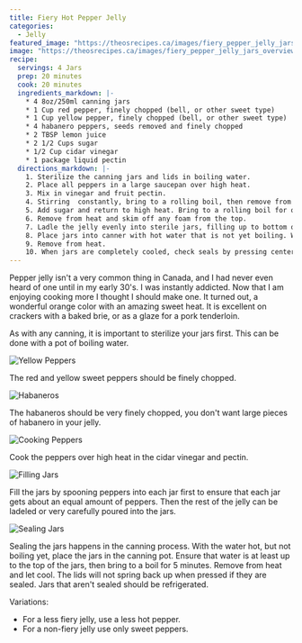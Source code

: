 ```yaml
---
title: Fiery Hot Pepper Jelly
categories:
  - Jelly
featured_image: "https://theosrecipes.ca/images/fiery_pepper_jelly_jars_overview.jpg"
image: "https://theosrecipes.ca/images/fiery_pepper_jelly_jars_overview.jpg"
recipe:
  servings: 4 Jars
  prep: 20 minutes
  cook: 20 minutes
  ingredients_markdown: |-
    * 4 8oz/250ml canning jars
    * 1 Cup red pepper, finely chopped (bell, or other sweet type)
    * 1 Cup yellow pepper, finely chopped (bell, or other sweet type)
    * 4 habanero peppers, seeds removed and finely chopped
    * 2 TBSP lemon juice
    * 2 1/2 Cups sugar
    * 1/2 Cup cidar vinegar
    * 1 package liquid pectin
  directions_markdown: |-
    1. Sterilize the canning jars and lids in boiling water.
    2. Place all peppers in a large saucepan over high heat.
    3. Mix in vinegar and fruit pectin.
    4. Stirring  constantly, bring to a rolling boil, then remove from heat.
    5. Add sugar and return to high heat. Bring to a rolling boil for one minute.
    6. Remove from heat and skim off any foam from the top.
    7. Ladle the jelly evenly into sterile jars, filling up to bottom of the threaded area. Add flat lids and screw on screw bands tight.
    8. Place jars into canner with hot water that is not yet boiling. Water should completly cover the jars. Cook on high heat to a boil, continuing to boil for 5 minutes.
    9. Remove from heat.
    10. When jars are completely cooled, check seals by pressing centers of lids with your finger. If the lids pop back up afterwards, they are not sealed, and will need to be used first and/or refrigerated.
---
```

Pepper jelly isn't a very common thing in Canada, and I had never even heard of one until in my early 30's. I was instantly addicted. Now that I am enjoying cooking more I thought I should make one. It turned out, a wonderful orange color with an amazing sweet heat. It is excellent on crackers with a baked brie, or as a glaze for a pork tenderloin.

As with any canning, it is important to sterilize your jars first. This can be done with a pot of boiling water.

![Yellow Peppers](/images/fiery_pepper_jelly_yellow_peppers.jpg)

The red and yellow sweet peppers should be finely chopped.

![Habaneros](/images/fiery_pepper_jelly_habanero_peppers_with_other_peppers.jpg)

The habaneros should be very finely chopped, you don't want large pieces of habanero in your jelly.

![Cooking Peppers](/images/fiery_pepper_jelly_cooking_peppers_5.jpg)

Cook the peppers over high heat in the cidar vinegar and pectin.

![Filling Jars](/images/fiery_pepper_jelly_jars_front_straight.jpg)

Fill the jars by spooning peppers into each jar first to ensure that each jar gets about an equal amount of peppers. Then the rest of the jelly can be ladeled or very carefully poured into the jars.

![Sealing Jars](/images/fiery_pepper_jelly_jars_canning.jpg)

Sealing the jars happens in the canning process. With the water hot, but not boiling yet, place the jars in the canning pot. Ensure that water is at least up to the top of the jars, then bring to a boil for 5 minutes. Remove from heat and let cool. The lids will not spring back up when pressed if they are sealed. Jars that aren't sealed should be refrigerated. 

Variations:

*	For a less fiery jelly, use a less hot pepper.
*	For a non-fiery jelly use only sweet peppers.

